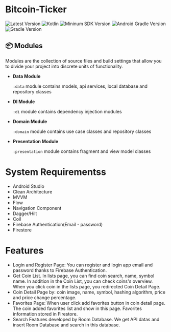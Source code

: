 # Bitcoin-Ticker 

![Latest Version](https://img.shields.io/badge/latestVersion-1.0-yellow)
![Kotlin](https://img.shields.io/badge/language-kotlin-blue)
![Mininum SDK Version](https://img.shields.io/badge/minSDK-21-orange)
![Android Gradle Version](https://img.shields.io/badge/androidGradleVersion-7.2.2-green)
![Gradle Version](https://img.shields.io/badge/gradleVersion-7.3.3-informational)

## 📦 Modules

Modules are the collection of source files and build settings that allow you to divide your project into discrete units of functionality.

- **Data Module**

  `:data` module contains models, api services, local database and repository classes
  
- **DI Module**

  `:di` module contains dependency injection modules

- **Domain Module**

  `:domain` module contains use case classes and repository classes
  
- **Presentation Module**

  `:presentation` module contains fragment and view model classes

# System Requirementss

- Android Studio
- Clean Architecture
- MVVM
- Flow
- Navigation Component
- Dagger/Hilt
- Coil
- Firebase Authentication(Email - password)
- Firestore

# Features

- Login and Register Page: You can register and login app email and password thanks to Firebase Authentication. 
- Get Coin List. In lists page, you can find coin search, name, symbol name. In addition in the Coin List, you can check coins's overview. When you click coin in the lists page, you redirected Coin Detail Page.
- Coin Detail Page by: coin image, name, symbol, hashing algorithm, price and price change percentage.
- Favorites Page: When user click add favorites button in coin detail page. The coin added favorites list and show in this page. Favorites information stored in Firestore.
- Search Features developed by Room Database. We get API datas and insert Room Database and search in this database. 
